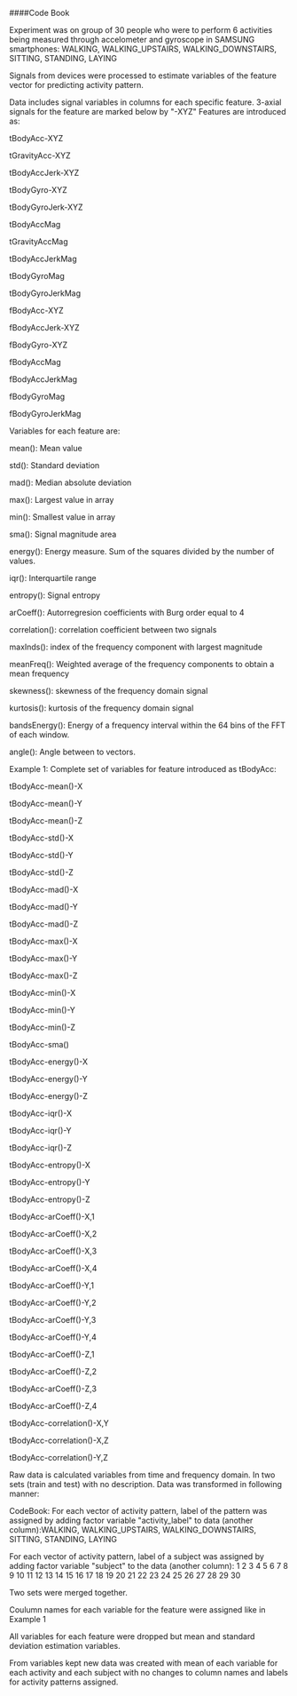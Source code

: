 ####Code Book 

Experiment was on group of 30 people who were to perform 6 activities being measured through accelometer and gyroscope in SAMSUNG smartphones: WALKING, WALKING_UPSTAIRS, WALKING_DOWNSTAIRS, SITTING, STANDING, LAYING

Signals from devices were processed to estimate variables of the feature vector for predicting activity pattern.

Data includes signal variables in columns for each specific feature. 3-axial signals for the feature are marked below by "-XYZ"
Features are introduced as:

tBodyAcc-XYZ

tGravityAcc-XYZ

tBodyAccJerk-XYZ

tBodyGyro-XYZ

tBodyGyroJerk-XYZ

tBodyAccMag

tGravityAccMag

tBodyAccJerkMag

tBodyGyroMag

tBodyGyroJerkMag

fBodyAcc-XYZ

fBodyAccJerk-XYZ

fBodyGyro-XYZ

fBodyAccMag

fBodyAccJerkMag

fBodyGyroMag

fBodyGyroJerkMag


Variables for each feature are:

mean(): Mean value

std(): Standard deviation

mad(): Median absolute deviation 

max(): Largest value in array

min(): Smallest value in array

sma(): Signal magnitude area

energy(): Energy measure. Sum of the squares divided by the number of values. 

iqr(): Interquartile range 

entropy(): Signal entropy

arCoeff(): Autorregresion coefficients with Burg order equal to 4

correlation(): correlation coefficient between two signals

maxInds(): index of the frequency component with largest magnitude

meanFreq(): Weighted average of the frequency components to obtain a mean frequency

skewness(): skewness of the frequency domain signal 

kurtosis(): kurtosis of the frequency domain signal 

bandsEnergy(): Energy of a frequency interval within the 64 bins of the FFT of each window.

angle(): Angle between to vectors.


Example 1: Complete set of variables for feature introduced as tBodyAcc:

 tBodyAcc-mean()-X

 tBodyAcc-mean()-Y

 tBodyAcc-mean()-Z

 tBodyAcc-std()-X

 tBodyAcc-std()-Y

 tBodyAcc-std()-Z

 tBodyAcc-mad()-X

 tBodyAcc-mad()-Y

 tBodyAcc-mad()-Z

 tBodyAcc-max()-X

 tBodyAcc-max()-Y

 tBodyAcc-max()-Z

 tBodyAcc-min()-X

 tBodyAcc-min()-Y

 tBodyAcc-min()-Z

 tBodyAcc-sma()

 tBodyAcc-energy()-X

 tBodyAcc-energy()-Y

 tBodyAcc-energy()-Z

 tBodyAcc-iqr()-X

 tBodyAcc-iqr()-Y

 tBodyAcc-iqr()-Z

 tBodyAcc-entropy()-X

 tBodyAcc-entropy()-Y

 tBodyAcc-entropy()-Z

 tBodyAcc-arCoeff()-X,1

 tBodyAcc-arCoeff()-X,2

 tBodyAcc-arCoeff()-X,3

 tBodyAcc-arCoeff()-X,4

 tBodyAcc-arCoeff()-Y,1

 tBodyAcc-arCoeff()-Y,2

 tBodyAcc-arCoeff()-Y,3

 tBodyAcc-arCoeff()-Y,4

 tBodyAcc-arCoeff()-Z,1

 tBodyAcc-arCoeff()-Z,2

 tBodyAcc-arCoeff()-Z,3

 tBodyAcc-arCoeff()-Z,4

 tBodyAcc-correlation()-X,Y

 tBodyAcc-correlation()-X,Z

 tBodyAcc-correlation()-Y,Z

 
Raw data is calculated variables from time and frequency domain. In two sets (train and test) with no description. Data was transformed in following manner:


CodeBook:
For each vector of activity pattern, label of the pattern was assigned by adding factor variable "activity_label" to data (another column):WALKING, WALKING_UPSTAIRS, WALKING_DOWNSTAIRS, SITTING, STANDING, LAYING 

For each vector of activity pattern, label of a subject was assigned by adding factor variable "subject" to the data (another column): 1  2  3  4  5  6  7  8  9 10 11 12 13 14 15 16 17 18 19 20 21 22 23 24
25 26 27 28 29 30


Two sets were merged together.


Coulumn names for each variable for the feature were assigned like in Example 1


All variables for each feature were dropped but mean and standard deviation estimation variables.


From variables kept new data was created with mean of each variable for each activity and each subject with no changes to column names and labels for activity patterns assigned.
